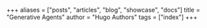 +++
aliases = ["posts", "articles", "blog", "showcase", "docs"]
title = "Generative Agents"
author = "Hugo Authors"
tags = ["index"]
+++
